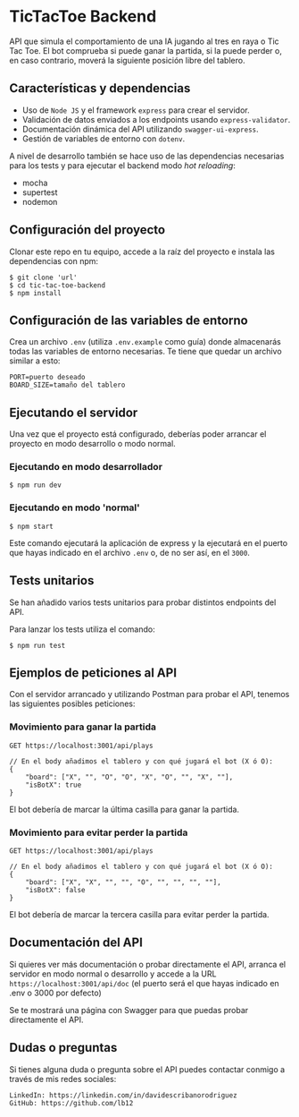 # TicTacToe Backend

API que simula el comportamiento de una IA jugando al tres en raya o Tic Tac Toe. 
El bot comprueba si puede ganar la partida, si la puede perder o, en caso contrario, moverá la siguiente posición libre del tablero.

## Características y dependencias

* Uso de `Node JS` y el framework `express` para crear el servidor.
* Validación de datos enviados a los endpoints usando `express-validator`.
* Documentación dinámica del API utilizando `swagger-ui-express`.
* Gestión de variables de entorno con `dotenv`.

A nivel de desarrollo también se hace uso de las dependencias necesarias para los tests y para ejecutar el backend modo *hot reloading*:

* mocha
* supertest
* nodemon

## Configuración del proyecto

Clonar este repo en tu equipo, accede a la raíz del proyecto e instala las dependencias con npm:
```
$ git clone 'url'
$ cd tic-tac-toe-backend
$ npm install
```

## Configuración de las variables de entorno

Crea un archivo `.env` (utiliza `.env.example` como guía) donde almacenarás todas las variables de entorno necesarias. Te tiene que quedar un archivo similar a esto:

```
PORT=puerto deseado
BOARD_SIZE=tamaño del tablero
```

## Ejecutando el servidor
Una vez que el proyecto está configurado, deberías poder arrancar el proyecto en modo desarrollo o modo normal. 

### Ejecutando en modo desarrollador
```
$ npm run dev
```
### Ejecutando en modo 'normal'
```
$ npm start
```

Este comando ejecutará la aplicación de express y la ejecutará en el puerto que hayas indicado en el archivo `.env` o, de no ser así, en el `3000`.

## Tests unitarios
Se han añadido varios tests unitarios para probar distintos endpoints del API.

Para lanzar los tests utiliza el comando:

```
$ npm run test
```

## Ejemplos de peticiones al API
Con el servidor arrancado y utilizando Postman para probar el API, tenemos las siguientes posibles peticiones:

### Movimiento para ganar la partida
```
GET https://localhost:3001/api/plays

// En el body añadimos el tablero y con qué jugará el bot (X ó O):
{
    "board": ["X", "", "O", "O", "X", "O", "", "X", ""],
    "isBotX": true
}
```
El bot debería de marcar la última casilla para ganar la partida.

### Movimiento para evitar perder la partida
```
GET https://localhost:3001/api/plays

// En el body añadimos el tablero y con qué jugará el bot (X ó O):
{
    "board": ["X", "X", "", "", "O", "", "", "", ""],
    "isBotX": false
}
```
El bot debería de marcar la tercera casilla para evitar perder la partida.

## Documentación del API
Si quieres ver más documentación o probar directamente el API, arranca el servidor en modo normal o desarrollo y accede a la URL `https://localhost:3001/api/doc` (el puerto será el que hayas indicado en .env o 3000 por defecto)


Se te mostrará una página con Swagger para que puedas probar directamente el API.

## Dudas o preguntas
Si tienes alguna duda o pregunta sobre el API puedes contactar conmigo a través de mis redes sociales:
```
LinkedIn: https://linkedin.com/in/davidescribanorodriguez
GitHub: https://github.com/lb12
```